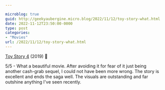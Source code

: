 ```yaml
---

microblog: true
guid: http://geekyaubergine.micro.blog/2022/11/12/toy-story-what.html
date: 2022-11-12T23:50:00-0000
type: post
categories:
- "Movies"
url: /2022/11/12/toy-story-what.html
---
```

[Toy Story 4](https://www.imdb.com/title/tt1979376/) (2019) 🍿

5/5 - What a beautiful movie. After avoiding it for fear of it just being another cash-grab sequel, I could not have been more wrong. The story is excellent and ends the saga well. The visuals are outstanding and far outshine anything I've seen recently.
